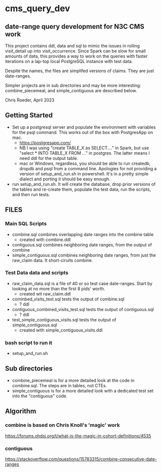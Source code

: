 # cms_query_dev
## date-range query development for N3C CMS work

This project contains ddl, data and sql to mimic the issues in rolling visit_detail up
into visit_occurrence. Since Spark can be slow for small amounts of data, this provides
a way to work on the queries with faster iterations on a lap-top local PostgreSQL instance
with test data.

Despite the names, the files are simplifed versions of claims. They are just date-ranges.

Simpler projects are in sub directories and may be more interesting: combine_piecemeal, and simple_contiguous are described below.

Chris Roeder, April 2023


## Getting Started
- Set up a postgresql server and populate the environment with variables for the psql command.  This works out of the box with PostgresApp on mac.
  - https://postgresapp.com/
  - NB I was using "create TABLE_X as SELECT...." in Spark, but use "select * INTO TABLE_X FROM ..." in postgres. The latter means I need ddl for the output table.
  - mac or Windows, regardless,  you should be able to run createdb, dropdb and psql from a command line. Apologies for not providing a version of  setup_and_run.sh in powershell. It's in a pretty simple dialect and porting it should be easy enough.
- run setup_and_run.sh. It will create the database, drop prior versions of the tables and re-create them, populate the test data, run the scripts, and then run tests.

## FILES
### Main SQL Scripts
- combine.sql combines overlapping date ranges into the combine table
  - created with combine.ddl
- contiguous.sql combines neighboring date ranges, from the output of combine
- simple_contiguous.sql combines neighboring date ranges, from just the raw_claim data. It short-ciruits combine.

### Test Data data and scripts
- raw_claim_data.sql is a file of 40 or so test case date-ranges. Start by looking at no more than the first 8 pids' worth.
  - created wit raw_claim.ddl
- cominbed_visits_test.sql tests the output of combine.sql
  - ? ddl
- contiguous_combined_visits_test.sql tests the output of contiguous.sql
  - ? ddl
- test_simple_contiguous_visits.sql tests the output of simple_contiguous.sql
  - created with simple_contiguous_visits.ddl

### bash script to run it
- setup_and_run.sh

## Sub directories
- combine_piecemeal is for a more detailed look at the code in combine.sql. The steps are in tables, not CTEs.
- simple_contiguous is for a more detailed look with a dedicated test set into the "contiguous" code.

## Algorithm

### combine is based on Chris Knoll's 'magic' work 
https://forums.ohdsi.org/t/what-is-the-magic-in-cohort-definitions/4535

### contiguous
https://stackoverflow.com/questions/15783315/combine-consecutive-date-ranges 

